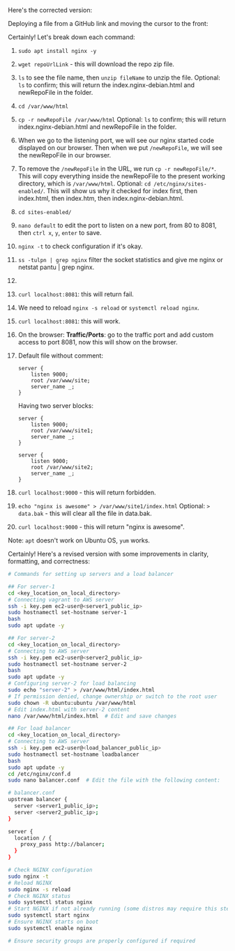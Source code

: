 Here's the corrected version:

Deploying a file from a GitHub link and moving the cursor to the front:

Certainly! Let's break down each command:

1. `sudo apt install nginx -y`
2. `wget repoUrlLink` - this will download the repo zip file.
3. `ls` to see the file name, then `unzip fileName` to unzip the file.
   Optional: `ls` to confirm; this will return the index.nginx-debian.html and newRepoFile in the folder.
4. `cd /var/www/html`
5. `cp -r newRepoFile /var/www/html`
   Optional: `ls` to confirm; this will return index.nginx-debian.html and newRepoFile in the folder.
6. When we go to the listening port, we will see our nginx started code displayed on our browser. Then when we put `/newRepoFile`, we will see the newRepoFile in our browser.
7. To remove the `/newRepoFile` in the URL, we run `cp -r newRepoFile/*`. This will copy everything inside the newRepoFile to the present working directory, which is `/var/www/html`.
   Optional: `cd /etc/nginx/sites-enabled/`. This will show us why it checked for index first, then index.html, then index.htm, then index.nginx-debian.html.
8. `cd sites-enabled/`
9. `nano default` to edit the port to listen on a new port, from 80 to 8081, then `ctrl x`, `y`, `enter` to save.
10. `nginx -t` to check configuration if it's okay.
11. `ss -tulpn | grep nginx` filter the socket statistics and give me nginx or netstat pantu | grep nginx.
12.
13. `curl localhost:8081`: this will return fail.
14. We need to reload `nginx -s reload` or `systemctl reload nginx`.
15. `curl localhost:8081`: this will work.
16. On the browser:
    **Traffic/Ports**: go to the traffic port and add custom access to port 8081, now this will show on the browser.
17. Default file without comment:

    ```
    server {
        listen 9000;
        root /var/www/site;
        server_name _;
    }
    ```

    Having two server blocks:

    ```
    server {
        listen 9000;
        root /var/www/site1;
        server_name _;
    }

    server {
        listen 9000;
        root /var/www/site2;
        server_name _;
    }
    ```

18. `curl localhost:9000` - this will return forbidden.
19. `echo "nginx is awesome" > /var/www/site1/index.html`
    Optional: `> data.bak` - this will clear all the file in data.bak.
20. `curl localhost:9000` - this will return "nginx is awesome".

Note: `apt` doesn't work on Ubuntu OS, `yum` works.

Certainly! Here's a revised version with some improvements in clarity, formatting, and correctness:

```bash
# Commands for setting up servers and a load balancer

## For server-1
cd <key_location_on_local_directory>
# Connecting vagrant to AWS server
ssh -i key.pem ec2-user@<server1_public_ip>
sudo hostnamectl set-hostname server-1
bash
sudo apt update -y

## For server-2
cd <key_location_on_local_directory>
# Connecting to AWS server
ssh -i key.pem ec2-user@<server2_public_ip>
sudo hostnamectl set-hostname server-2
bash
sudo apt update -y
# Configuring server-2 for load balancing
sudo echo "server-2" > /var/www/html/index.html
# If permission denied, change ownership or switch to the root user
sudo chown -R ubuntu:ubuntu /var/www/html
# Edit index.html with server-2 content
nano /var/www/html/index.html  # Edit and save changes

## For load balancer
cd <key_location_on_local_directory>
# Connecting to AWS server
ssh -i key.pem ec2-user@<load_balancer_public_ip>
sudo hostnamectl set-hostname loadbalancer
bash
sudo apt update -y
cd /etc/nginx/conf.d
sudo nano balancer.conf  # Edit the file with the following content:

# balancer.conf
upstream balancer {
  server <server1_public_ip>;
  server <server2_public_ip>;
}

server {
  location / {
    proxy_pass http://balancer;
  }
}

# Check NGINX configuration
sudo nginx -t
# Reload NGINX
sudo nginx -s reload
# Check NGINX status
sudo systemctl status nginx
# Start NGINX if not already running (some distros may require this step)
sudo systemctl start nginx
# Ensure NGINX starts on boot
sudo systemctl enable nginx

# Ensure security groups are properly configured if required
```
